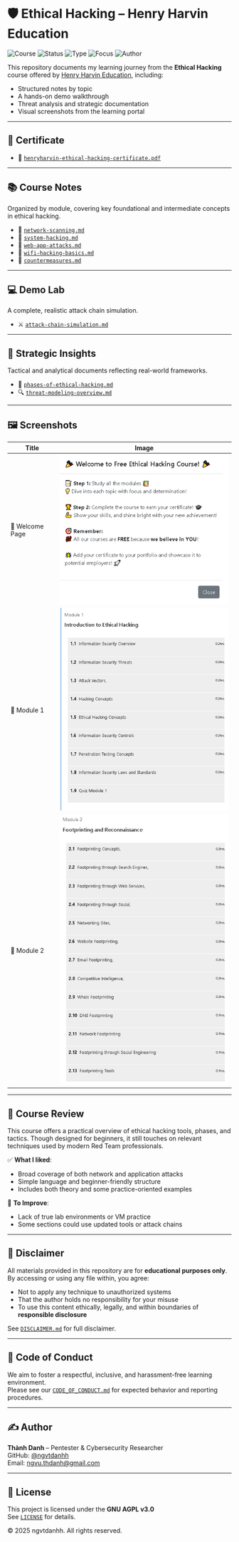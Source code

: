 # 🛡️ Ethical Hacking – Henry Harvin Education

![Course](https://img.shields.io/badge/HenryHarvin-Certified-brightgreen?style=flat-square&logo=hackthebox)
![Status](https://img.shields.io/badge/Status-Completed-blue?style=flat-square&logo=verizon)
![Type](https://img.shields.io/badge/Type-Self--Study-orange?style=flat-square&logo=readthedocs)
![Focus](https://img.shields.io/badge/Track-Cybersecurity-informational?style=flat-square&logo=target)
![Author](https://img.shields.io/badge/Maintainer-Thành%20Danh-blueviolet?style=flat-square&logo=github)

This repository documents my learning journey from the **Ethical Hacking** course offered by [Henry Harvin Education](https://www.henryharvin.com/courses/ethical-hacking-course), including:

- Structured notes by topic
- A hands-on demo walkthrough
- Threat analysis and strategic documentation
- Visual screenshots from the learning portal

---

## 📜 Certificate

- 📄 [`henryharvin-ethical-hacking-certificate.pdf`](./cert/henryharvin-ethical-hacking-certificate.pdf)

---

## 📚 Course Notes

Organized by module, covering key foundational and intermediate concepts in ethical hacking.

- 📘 [`network-scanning.md`](./notes/network-scanning.md)
- 📘 [`system-hacking.md`](./notes/system-hacking.md)
- 📘 [`web-app-attacks.md`](./notes/web-app-attacks.md)
- 📘 [`wifi-hacking-basics.md`](./notes/wifi-hacking-basics.md)
- 📘 [`countermeasures.md`](./notes/countermeasures.md)

---

## 💻 Demo Lab

A complete, realistic attack chain simulation.

- ⚔️ [`attack-chain-simulation.md`](./demo/attack-chain-simulation.md)

---

## 🧠 Strategic Insights

Tactical and analytical documents reflecting real-world frameworks.

- 📌 [`phases-of-ethical-hacking.md`](./strategy/phases-of-ethical-hacking.md)
- 🔍 [`threat-modeling-overview.md`](./analysis/threat-modeling-overview.md)

---

## 🖼️ Screenshots

| Title             | Image |
|------------------|-------|
| 🏁 Welcome Page   | ![](./screenshots/henryharvin-welcome.png) |
| 🧩 Module 1       | ![](./screenshots/henryharvin-module1.png) |
| 🧠 Module 2       | ![](./screenshots/henryharvin-module2.png) |

---

## 📝 Course Review

This course offers a practical overview of ethical hacking tools, phases, and tactics. Though designed for beginners, it still touches on relevant techniques used by modern Red Team professionals.

✅ **What I liked**:
- Broad coverage of both network and application attacks  
- Simple language and beginner-friendly structure  
- Includes both theory and some practice-oriented examples

📌 **To Improve**:
- Lack of true lab environments or VM practice  
- Some sections could use updated tools or attack chains

---

## 🧾 Disclaimer

All materials provided in this repository are for **educational purposes only**.  
By accessing or using any file within, you agree:

- Not to apply any technique to unauthorized systems  
- That the author holds no responsibility for your misuse  
- To use this content ethically, legally, and within boundaries of **responsible disclosure**

See [`DISCLAIMER.md`](./DISCLAIMER.md) for full disclaimer.

---

## 🤝 Code of Conduct

We aim to foster a respectful, inclusive, and harassment-free learning environment.  
Please see our [`CODE_OF_CONDUCT.md`](./CODE_OF_CONDUCT.md) for expected behavior and reporting procedures.

---

## ✍️ Author

**Thành Danh** – Pentester & Cybersecurity Researcher  
GitHub: [@ngvtdanhh](https://github.com/ngvtdanhh)  
Email: ngvu.thdanh@gmail.com

---

## 📄 License

This project is licensed under the **GNU AGPL v3.0**  
See [`LICENSE`](./LICENSE) for details.

© 2025 ngvtdanhh. All rights reserved.
